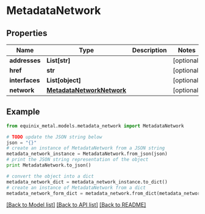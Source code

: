 # MetadataNetwork


## Properties
Name | Type | Description | Notes
------------ | ------------- | ------------- | -------------
**addresses** | **List[str]** |  | [optional] 
**href** | **str** |  | [optional] 
**interfaces** | **List[object]** |  | [optional] 
**network** | [**MetadataNetworkNetwork**](MetadataNetworkNetwork.md) |  | [optional] 

## Example

```python
from equinix_metal.models.metadata_network import MetadataNetwork

# TODO update the JSON string below
json = "{}"
# create an instance of MetadataNetwork from a JSON string
metadata_network_instance = MetadataNetwork.from_json(json)
# print the JSON string representation of the object
print MetadataNetwork.to_json()

# convert the object into a dict
metadata_network_dict = metadata_network_instance.to_dict()
# create an instance of MetadataNetwork from a dict
metadata_network_form_dict = metadata_network.from_dict(metadata_network_dict)
```
[[Back to Model list]](../README.md#documentation-for-models) [[Back to API list]](../README.md#documentation-for-api-endpoints) [[Back to README]](../README.md)


